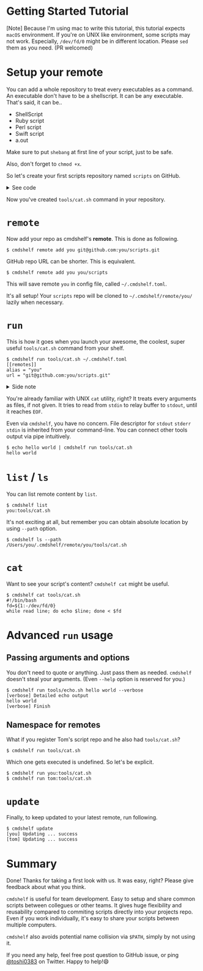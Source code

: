 # Getting Started Tutorial

[Note]
Because I'm using mac to write this tutorial, this tutorial expects `macOS` environment.
If you're on UNIX like environment, some scripts may not work.
Especially, `/dev/fd/0` might be in different location.
Please `sed` them as you need. (PR welcomed)

# Setup your remote
You can add a whole repository to treat every executables as a command.
An executable don't have to be a shellscript. It can be any executable. That's said, it can be..

- ShellScript
- Ruby script
- Perl script
- Swift script
- a.out

Make sure to put `shebang` at first line of your script, just to be safe.

Also, don't forget to `chmod +x`.

So let's create your first scripts repository named `scripts` on GitHub.

<details>
<summary>See code</summary>

```console
$ mkdir -p scripts/tools
$ cat > scripts/tools/cat.sh
#!/bin/bash
fd=${1:-/dev/fd/0}
while read line; do echo $line; done < $fd
(ctrl + D)
$ chmod +x scripts/tools/cat.sh
$ cd scripts
$ git init; git add .; git commit -m "initial"
$ hub create # if `hub` is not installed, create one on GitHub.
Updating origin
https://github.com/you/scripts
$ git push
```

</details>

Now you've created `tools/cat.sh` command in your repository.

# `remote`

Now add your repo as cmdshelf's **remote**. This is done as following.

```console
$ cmdshelf remote add you git@github.com:you/scripts.git
```

GitHub repo URL can be shorter. This is equivalent.

```console
$ cmdshelf remote add you you/scripts
```

This will save remote `you` in config file, called `~/.cmdshelf.toml`.

It's all setup!
Your `scripts` repo will be cloned to `~/.cmdshelf/remote/you/` lazily when necessary.

# `run`
This is how it goes when you launch your awesome, the coolest, super useful `tools/cat.sh` command from your shelf.

```console
$ cmdshelf run tools/cat.sh ~/.cmdshelf.toml
[[remotes]]
alias = "you"
url = "git@github.com:you/scripts.git"
```

<details>
<summary>Side note</summary>

> This is the toml format we use internally. Normally you don't have to care about this file, but remember that you can directly browse and edit it when something is wrong.

</details>

You're already familiar with UNIX `cat` utility, right? It treats every arguments as files, if not given. It tries to read from `stdin` to relay buffer to `stdout`, until it reaches `EOF`.

Even via `cmdshelf`, you have no concern. File descriptor for `stdout` `stderr` `stdin` is inherited from your command-line. You can connect other tools output via pipe intuitively.

```console
$ echo hello world | cmdshelf run tools/cat.sh
hello world
```

# `list` / `ls`

You can list remote content by `list`.

```console
$ cmdshelf list
you:tools/cat.sh
```

It's not exciting at all, but remember you can obtain absolute location by using `--path` option.

```console
$ cmdshelf ls --path
/Users/you/.cmdshelf/remote/you/tools/cat.sh
```

# `cat`
Want to see your script's content? `cmdshelf cat` might be useful.

```console
$ cmdshelf cat tools/cat.sh
#!/bin/bash
fd=${1:-/dev/fd/0}
while read line; do echo $line; done < $fd
```

# Advanced `run` usage

## Passing arguments and options
You don't need to quote or anything. Just pass them as needed. `cmdshelf` doesn't steal your arguments. (Even `--help` option is reserved for you.)

```console
$ cmdshelf run tools/echo.sh hello world --verbose
[verbose] Detailed echo output
hello world
[verbose] Finish
```

## Namespace for remotes
What if you register Tom's script repo and he also had `tools/cat.sh`?
```console
$ cmdshelf run tools/cat.sh
```

Which one gets executed is undefined. So let's be explicit.

```console
$ cmdshelf run you:tools/cat.sh
$ cmdshelf run tom:tools/cat.sh
```

# `update`
Finally, to keep updated to your latest remote, run following.

```console
$ cmdshelf update
[you] Updating ... success
[tom] Updating ... success
```

# Summary
Done! Thanks for taking a first look with us. It was easy, right? Please give feedback about what you think.

`cmdshelf` is useful for team development. Easy to setup and share common scripts between collegues or other teams. It gives huge flexibility and reusability compared to commiting scripts directly into your projects repo.
Even if you work individually, it's easy to share your scripts between multiple computers.

`cmdshelf` also avoids potential name collision via `$PATH`, simply by not using it.

If you need any help, feel free post question to GitHub issue, or ping [@toshi0383](https://twitter.com/toshi0383/) on Twitter. Happy to help!😄
